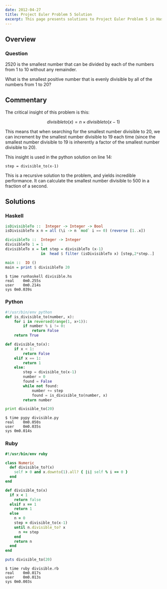 ```yaml
---
date: 2012-04-27
title: Project Euler Problem 5 Solution
excerpt: This page presents solutions to Project Euler Problem 5 in Haskell, Python and Ruby.
---
```



## Overview


### Question

2520 is the smallest number that can be divided by each
of the numbers from 1 to 10 without any remainder.

What is the smallest positive number that is evenly divisible
by all of the numbers from 1 to 20?





## Commentary

The critical insight of this problem is this:

$$divisibleto(x) = n \times divisibleto(x-1)$$

This means that when searching for the smallest number divisible to 20,
we can increment by the smallest number divisible to 19 each time (since the 
smallest number divisible to 19 is inherently a factor of the smallest number
divisible to 20).

This insight is used in the python solution on line 14:

	step = divisible_to(x-1)

This is a recursive solution to the problem, and yields incredible performance. It can calculate
the smallest number divisible to 500 in a fraction of a second.



## Solutions

### Haskell

```haskell
isDivisibleTo ::  Integer -> Integer -> Bool
isDivisibleTo x n = all (\i -> n `mod` i == 0) (reverse [1..x])

divisibleTo ::  Integer -> Integer
divisibleTo 1 = 1
divisibleTo x = let step = divisibleTo (x-1)
                in  head $ filter (isDivisibleTo x) [step,2*step..]

main ::  IO ()
main = print $ divisibleTo 20
```


```
$ time runhaskell divisible.hs
real	0m0.255s
user	0m0.214s
sys	0m0.039s
```



### Python

```python
#!/usr/bin/env python
def is_divisible_to(number, x):
    for i in reversed(range(1, x+1)):
        if number % i != 0:
            return False
    return True

def divisible_to(x):
    if x < 1:
        return False
    elif x == 1:
        return 1
    else:
        step = divisible_to(x-1)
        number = 0
        found = False
        while not found:
            number += step
            found = is_divisible_to(number, x)
        return number

print divisible_to(20)
```


```
$ time pypy divisible.py
real	0m0.050s
user	0m0.035s
sys	0m0.014s
```



### Ruby

```ruby
#!/usr/bin/env ruby

class Numeric
  def divisible_to?(x)
    self > 0 and x.downto(1).all? { |i| self % i == 0 }
  end
end

def divisible_to(x)
  if x < 1
    return false
  elsif x == 1
    return 1
  else
    n = 0
    step = divisible_to(x-1)
    until n.divisible_to? x
      n += step
    end
    return n
  end
end

puts divisible_to(20)
```


```
$ time ruby divisible.rb
real	0m0.017s
user	0m0.013s
sys	0m0.003s
```


